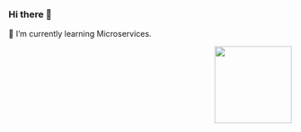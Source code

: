 ### Hi there 👋
🌱 I’m currently learning Microservices.
<div align="right">
  <img height="137px" src="https://github-readme-stats.vercel.app/api?username=Keegan-y&show_icons=trueline_height=21&text_color=333&icon_color=4c71f2&bg_color=fffefe&theme=default" />
</div>

<!--&hide_title=true&hide_border=true
**Keegan-y/Keegan-y** is a ✨ _special_ ✨ repository because its `README.md` (this file) appears on your GitHub profile.

Here are some ideas to get you started:

- 🔭 I’m currently working on ...
- 🌱 I’m currently learning ...
- 👯 I’m looking to collaborate on ...
- 🤔 I’m looking for help with ...
- 💬 Ask me about ...
- 📫 How to reach me: ...
- 😄 Pronouns: ...
- ⚡ Fun fact: ...
-->


